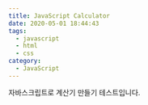 ```yaml
---
title: JavaScript Calculator
date: 2020-05-01 18:44:43
tags:
  - javascript
  - html
  - css
category:
  - JavaScript
---
```


자바스크립트로 계산기 만들기
테스트입니다.
